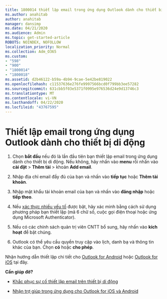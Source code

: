 ```yaml
---
title: 1800014 thiết lập email trong ứng dụng Outlook dành cho thiết bị di động
ms.author: anahitab
author: anahitab
manager: dansimp
ms.date: 04/21/2020
ms.audience: Admin
ms.topic: get-started-article
ROBOTS: NOINDEX, NOFOLLOW
localization_priority: Normal
ms.collection: Adm_O365
ms.custom:
- "598"
- "900"
- "1800014"
- "1800018"
ms.assetid: d2b46122-b59a-4b94-9cae-5e42be819022
ms.openlocfilehash: c11537636e276fe9997566bcd0f799bb3ee57282
ms.sourcegitcommit: 631cbb5f03e5371f0995e976536d24e9d13746c3
ms.translationtype: MT
ms.contentlocale: vi-VN
ms.lasthandoff: 04/22/2020
ms.locfileid: "43767595"
---
```

# <a name="set-up-email-in-the-outlook-mobile-app"></a>Thiết lập email trong ứng dụng Outlook dành cho thiết bị di động

1. Chọn **bắt đầu** nếu đó là lần đầu tiên bạn thiết lập email trong ứng dụng dành cho thiết bị di động. Nếu không, hãy nhấn vào **menu** rồi nhấn vào **cài đặt** \> **Thêm tài** \> khoản **Add email**.

2. Nhập địa chỉ email đầy đủ của bạn và nhấn vào **tiếp tục** hoặc **Thêm tài khoản**.

3. Nhập mật khẩu tài khoản email của bạn và nhấn vào **đăng nhập** hoặc **tiếp theo**.

4. Nếu [xác thực nhiều yếu tố](https://docs.microsoft.com/office365/admin/security-and-compliance/set-up-multi-factor-authentication) được bật, hãy xác minh bằng cách sử dụng phương pháp bạn thiết lập (mã 6 chữ số, cuộc gọi điện thoại hoặc ứng dụng Microsoft Authenticator).

5. Nếu có các chính sách quản trị viên CNTT bổ sung, hãy nhấn vào **kích hoạt** để bật chúng.

6. Outlook có thể yêu cầu quyền truy cập vào lịch, danh bạ và thông tin khác của bạn. Chọn **có** hoặc **cho phép**.

Nhận hướng dẫn thiết lập chi tiết cho [Outlook for Android](https://support.office.com/article/886db551-8dfa-4fd5-b835-f8e532091872.aspx) hoặc [Outlook for iOS](https://support.office.com/article/b2de2161-cc1d-49ef-9ef9-81acd1c8e234.aspx) tại đây.
  
 **Cần giúp đỡ?**
  
- [Khắc phục sự cố thiết lập email trên thiết bị di động](https://support.office.com/article/a264ef01-9c88-48fb-9285-7017e4f31f02.aspx)

- [Nhận trợ giúp trong ứng dụng cho Outlook for iOS và Android](https://support.office.com/article/218a22d1-9fa5-4889-b689-de1c63493243.aspx#ID0EAABAAA=Contact_Support)

